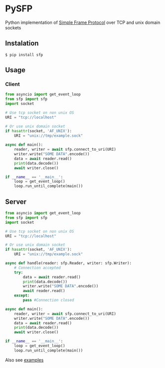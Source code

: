 # PySFP
Python implementation of [Simple Frame Protocol](https://github.com/xenocorn/SFP/blob/master/README.md)
over TCP and unix domain sockets
## Instalation
    $ pip install sfp
## Usage
### Client
```Python
from asyncio import get_event_loop
from sfp import sfp
import socket

# Use tcp socket on non unix OS
URI = "tcp://localhost"

# Or use unix domain socket
if hasattr(socket, 'AF_UNIX'):
    URI = "unix://tmp/example.sock"
    
async def main():
    reader, writer = await sfp.connect_to_uri(URI)
    writer.write("SOME DATA".encode())
    data = await reader.read()
    print(data.decode())
    await writer.close()

if __name__ == '__main__':
    loop = get_event_loop()
    loop.run_until_complete(main())
```     
## Server
```Python
from asyncio import get_event_loop
from sfp import sfp
import socket

# Use tcp socket on non unix OS
URI = "tcp://localhost"

# Or use unix domain socket
if hasattr(socket, 'AF_UNIX'):
    URI = "unix://tmp/example.sock"

async def handle(reader: sfp.Reader, writer: sfp.Writer):
    # Connection accepted
    try:
        data = await reader.read()
        print(data.decode())
        writer.write("SOME DATA".encode())
        await reader.read()
    except:
        pass #Connection closed

async def main():
    reader, writer = await sfp.connect_to_uri(URI)
    writer.write("SOME DATA".encode())
    data = await reader.read()
    print(data.decode())
    await writer.close()

if __name__ == '__main__':
    loop = get_event_loop()
    loop.run_until_complete(main())
```     
Also see [examples](https://github.com/xenocorn/PySFP/tree/master/examples)
